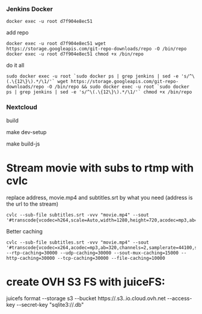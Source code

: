 ### Jenkins Docker
```
docker exec -u root d7f904e8ec51
```

add repo

```
docker exec -u root d7f904e8ec51 wget https://storage.googleapis.com/git-repo-downloads/repo -O /bin/repo
docker exec -u root d7f904e8ec51 chmod +x /bin/repo
```

do it all


```
sudo docker exec -u root `sudo docker ps | grep jenkins | sed -e 's/^\(.\{12\}\).*/\1/'` wget https://storage.googleapis.com/git-repo-downloads/repo -O /bin/repo && sudo docker exec -u root `sudo docker ps | grep jenkins | sed -e 's/^\(.\{12\}\).*/\1/'` chmod +x /bin/repo

```



### Nextcloud

build

make dev-setup

make build-js




# Stream movie with subs to rtmp with cvlc

replace address, movie.mp4 and subtitles.srt by what you need (address is the url to the stream)

```
cvlc --sub-file subtitles.srt -vvv "movie.mp4" --sout '#transcode{vcodec=h264,scale=Auto,width=1280,height=720,acodec=mp3,ab=128,channels=2,samplerate=44100,soverlay}:std{access=rtmp,mux=ffmpeg{mux=flv},dst=rtmp://address}'

```

Better caching

```
cvlc --sub-file subtitles.srt -vvv "movie.mp4" --sout '#transcode{vcodec=x264,acodec=mp3,ab=320,channels=2,samplerate=44100,soverlay}:std{access=rtmp,mux=ffmpeg{mux=flv},dst=rtmp://address}' --rtp-caching=30000 --udp-caching=30000 --sout-mux-caching=15000 --http-caching=30000 --tcp-caching=30000 --file-caching=10000
```


# create OVH S3 FS with juiceFS:

juicefs format     --storage s3     --bucket https://<bucket>.s3.<region>.io.cloud.ovh.net  --access-key <key> --secret-key <secret> "sqlite3://<storage-name>.db" <bucket>
